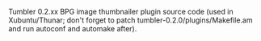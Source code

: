 Tumbler 0.2.xx BPG image thumbnailer plugin source code (used in Xubuntu/Thunar; don't forget to patch tumbler-0.2.0/plugins/Makefile.am and run autoconf and automake after).
